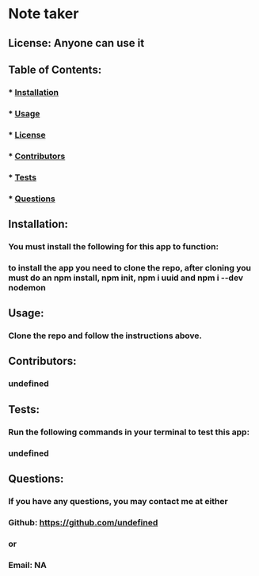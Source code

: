   # Note taker
  ## License: Anyone can use it  
  ### 
  ## Table of Contents:
  ###  * [Installation](#installation)
  ###  * [Usage](#usage)
  ###  * [License](#license)
  ###  * [Contributors](#contributors)
  ###  * [Tests](#tests)
  ###  * [Questions](#questions)
  ## Installation:
  ### You must install the following for this app to function:
  ### to install the app you need to clone the repo, after cloning you must do an npm install, npm init, npm i uuid and npm i --dev nodemon
  ## Usage:
  ### Clone the repo and follow the instructions above.
  ## Contributors:
  ### undefined
  ## Tests:
  ### Run the following commands in your terminal to test this app:
  ### undefined
  ## Questions:
  ### If you have any questions, you may contact me at either
  ### Github: https://github.com/undefined
  ### or
  ### Email: NA

